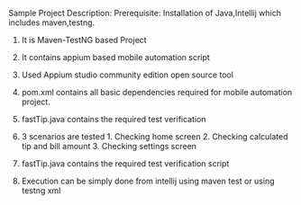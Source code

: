 Sample Project Description:
Prerequisite:
Installation of Java,Intellij which includes maven,testng.

1. It is Maven-TestNG based Project
2. It contains appium based mobile automation script
3. Used Appium studio community edition open source tool
5. pom.xml contains all basic dependencies required for mobile automation project.
6. fastTip.java contains the required test verification
7. 3 scenarios are tested
           1. Checking home screen
		   2. Checking calculated tip and bill amount
		   3. Checking settings screen

6. fastTip.java contains the required test verification script
7. Execution can be simply done from intellij using maven test or using testng xml